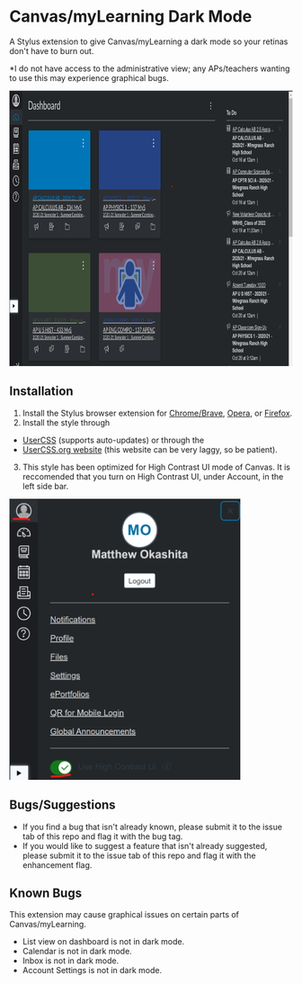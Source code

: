 # Canvas/myLearning Dark Mode
A Stylus extension to give Canvas/myLearning a dark mode so your retinas don't have to burn out.

*I do not have access to the administrative view; any APs/teachers wanting to use this may experience graphical bugs.

<p align="left">
<img src="https://github.com/SoupyzInc/CanvasDarkMode/blob/main/images/Dashboard.png" alt="alt text" height="490">
</p>

## Installation
1. Install the Stylus browser extension for [Chrome/Brave](https://chrome.google.com/webstore/detail/stylus/clngdbkpkpeebahjckkjfobafhncgmne), [Opera](https://addons.opera.com/en-gb/extensions/details/stylus/), or [Firefox](https://addons.mozilla.org/en-US/firefox/addon/styl-us/).
2. Install the style through 
- [UserCSS](https://raw.githubusercontent.com/SoupyzInc/CanvasDarkMode/main/CanvasDarkMode.user.css) (supports auto-updates) or through the 
- [UserCSS.org website](https://userstyles.org/styles/191622/mylearning-dark-mode) (this website can be very laggy, so be patient).
3. This style has been optimized for High Contrast UI mode of Canvas. It is reccomended that you turn on High Contrast UI, under Account, in the left side bar.

<p align="left">
<img src="https://github.com/SoupyzInc/CanvasDarkMode/blob/main/images/HighContrastUI.png" alt="alt text" height="500">
</p>

## Bugs/Suggestions
- If you find a bug that isn't already known, please submit it to the issue tab of this repo and flag it with the bug tag.
- If you would like to suggest a feature that isn't already suggested, please submit it to the issue tab of this repo and flag it with the enhancement flag.

## Known Bugs
This extension may cause graphical issues on certain parts of Canvas/myLearning.

- List view on dashboard is not in dark mode.
- Calendar is not in dark mode.
- Inbox is not in dark mode.
- Account Settings is not in dark mode.
